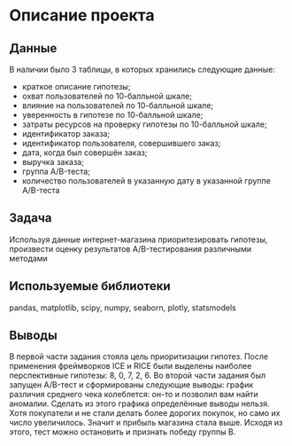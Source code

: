 # Описание проекта
## Данные
В наличии было 3 таблицы, в которых хранились следующие данные:
* краткое описание гипотезы;
* охват пользователей по 10-балльной шкале;
* влияние на пользователей по 10-балльной шкале;
* уверенность в гипотезе по 10-балльной шкале;
* затраты ресурсов на проверку гипотезы по 10-балльной шкале;
* идентификатор заказа;
*  идентификатор пользователя, совершившего заказ;
* дата, когда был совершён заказ;
* выручка заказа;
* группа A/B-теста;
* количество пользователей в указанную дату в указанной группе A/B-теста
## Задача
Используя данные интернет-магазина приоритезировать гипотезы, произвести оценку результатов A/B-тестирования различными методами
## Используемые библиотеки
pandas, matplotlib, scipy, numpy, seaborn, plotly, statsmodels
## Выводы
В первой части задания стояла цель приоритизации гипотез. После применения фреймворков ICE и RICE были выделены наиболее перспективные гипотезы: 8, 0, 7, 2, 6. 
Во второй части задания был запущен A/B-тест и сформированы следующие выводы: график различия среднего чека колеблется: он-то и позволил вам найти аномалии. Сделать из этого графика определённые выводы нельзя. Хотя покупатели и не стали делать более дорогих покупок, но само их число увеличилось. Значит и прибыль магазина стала выше. Исходя из этого, тест можно остановить и признать победу группы В.
